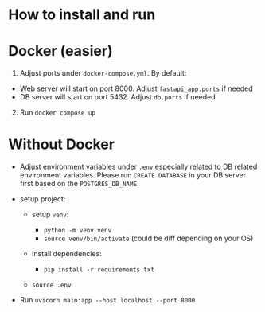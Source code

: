 # How to install and run

# Docker (easier)

1. Adjust ports under `docker-compose.yml`. By default:

- Web server will start on port 8000. Adjust `fastapi_app.ports` if needed
- DB server will start on port 5432. Adjust `db.ports` if needed

2. Run `docker compose up`

# Without Docker

- Adjust environment variables under `.env` especially related to DB related environment variables. Please run `CREATE DATABASE` in your DB server first based on the `POSTGRES_DB_NAME`
- setup project: 
    - setup `venv`: 
        - `python -m venv venv`
        - `source venv/bin/activate` (could be diff depending on your OS)
    - install dependencies: 
        - `pip install -r requirements.txt`
        
    - `source .env`
    
- Run `uvicorn main:app --host localhost --port 8000`